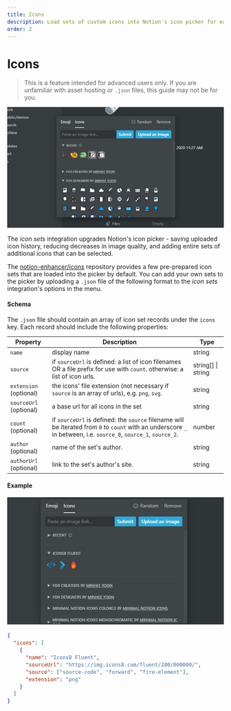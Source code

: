 ```yaml
---
title: Icons
description: Load sets of custom icons into Notion's icon picker for easy access.
order: 2
---
```


# Icons

> This is a feature intended for advanced users only. If you are unfamiliar
> with asset hosting or `.json` files, this guide may not be for you.

![](../assets/mods/icon-sets.jpg)

The _icon sets_ integration upgrades Notion's icon picker -
saving uploaded icon history, reducing decreases in image quality,
and adding entire sets of additional icons that can be selected.

The [notion-enhancer/icons](https://github.com/notion-enhancer/icons/)
repository provides a few pre-prepared icon sets that are loaded into the picker
by default. You can add your own sets to the picker by uploading a `.json` file of
the following format to the _icon sets_ integration's options in the menu.

#### Schema

The `.json` file should contain an array of icon set records
under the `icons` key. Each record should include the following
properties:

| Property               | Description                                                                                                                                                       | Type               |
| ---------------------- | ----------------------------------------------------------------------------------------------------------------------------------------------------------------- | ------------------ |
| `name`                 | display name                                                                                                                                                      | string             |
| `source`               | if `sourceUrl` is defined: a list of icon filenames OR a file prefix for use with `count`. otherwise: a list of icon urls.                                        | string[] \| string |
| `extension` (optional) | the icons' file extension (not necessary if `source` is an array of urls), e.g. `png`, `svg`.                                                                     | string             |
| `sourceUrl` (optional) | a base url for all icons in the set                                                                                                                               | string             |
| `count` (optional)     | if `sourceUrl` is defined: the `source` filename will be iterated from `0` to `count` with an underscore `_` in between, i.e. `source_0`, `source_1`, `source_2`. | number             |
| `author` (optional)    | name of the set's author.                                                                                                                                         | string             |
| `authorUrl` (optional) | link to the set's author's site.                                                                                                                                  | string             |

#### Example

![](../assets/screenshots/icon-sets-example.jpg)

```json
{
  "icons": [
    {
      "name": "Icons8 Fluent",
      "sourceUrl": "https://img.icons8.com/fluent/280/000000/",
      "source": ["source-code", "forward", "fire-element"],
      "extension": "png"
    }
  ]
}
```
